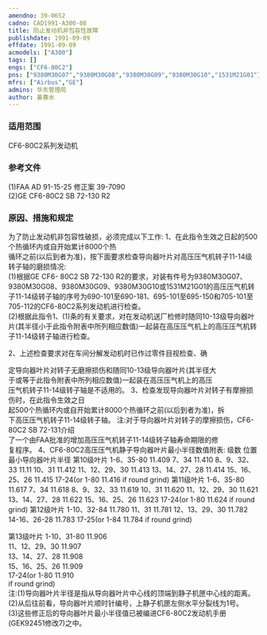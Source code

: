```yaml
---
amendno: 39-0652  
cadno: CAD1991-A300-08  
title: 防止发动机非包容性故障  
publishdate: 1991-09-09  
effdate: 1991-09-09  
acmodels: ["A300"]  
tags: []  
engs: ["CF6-80C2"]  
pns: ["9380M30G07","9380M30G08","9380M30G09","9380M30G10","1531M21G01"]  
mfrs: ["Airbus","GE"]  
admins: 华东管理局  
author: 姜春水  
---
```

  
### 适用范围  
CF6-80C2系列发动机  
  
<!--more-->  
### 参考文件  
  (1)FAA  AD 91-15-25  修正案 39-7090  
(2)GE  CF6-80C2 SB 72-130 R2  
  
### 原因、措施和规定  

  为了防止发动机非包容性破损，必须完成以下工作: 1、在此指令生效之日起的500个热循环内或自开始累计8000个热  
循环之前(以后到者为准)，按下面要求检查导向器叶片对高压压气机转子11-14级转子轴的磨损情况:  
  (1)根据GE CF6- 80C2 SB 72-130 R2的要求，对装有件号为9380M30G07、9380M30G08、9380M30G09、9380M30G10或1531M21G01的高压压气机转子11-14级转子轴的序号为690-101至690-181、695-101至695-150和705-101至705-112的CF6-80C2系列发动机进行检查。  
  (2)根据此指令1、(1)条的有关要求，对在发动机送厂检修时随同10-13级导向器叶片(其半径小于此指令附表中所列相应数值)一起装在高压压气机上的高压压气机转子11-14级转子轴进行检查。  
  
  2、上述检查要求对在车间分解发动机时已作过零件目视检查、确  
  
定导向器叶片对转子无磨擦损伤和随同10-13级导向器叶片(其半径大  
于或等于此指令附表中所列相应数值)一起装在高压压气机上的高压  
压气机转子11-14级转子轴是不适用的。     3、检查发现导向器叶片对转子有摩擦损伤时，在此指令生效之日  
起500个热循环内或自开始累计8000个热循环之前(以后到者为准)，拆  
下高压压气机转子11-14级转子轴。     注:对于导向器叶片对转子的摩擦损伤，CF6-80C2 SB 72-131介绍  
了一个由FAA批准的增加高压压气机转子11-14级转子轴寿命期限的修  
复程序。 4、CF6-80C2高压压气机静子导向器叶片最小半径数值附表: 级数 位置 最小导向器叶片半径 第10级叶片 1-6、35-80  11.409 7、34 11.410                    8、9、32、33  11.11                    10、31  11.412                    11、12、29、30  11.413                    13、14、27、28  11.414                    15、16、25、26  11.415                    17-24(or 1-80  11.416 if round grind) 第11级叶片 1-6、35-80  11.617 7、34 11.618                    8、9、32、33  11.619                    10、31  11.620                    11、12、29、30  11.621                    13、14、27、28  11.622                    15、16、25、26  11.623                    17-24(or 1-80  11.624 if round grind) 第12级叶片 1-10、32-84 11.780                    11、31  11.781                    12、13、29、30  11.782                    14-16、26-28  11.783                    17-25(or 1-84  11.784 if round grind)  
  
第13级叶片  1-10、31-80  11.906  
  11、12、29、30   11.907  
  13、14、27、28   11.908  
  15、16、25、26   11.909  
  17-24(or 1-80   11.910  
if round grind)  
注:(1)导向器叶片半径是指从导向器叶片中心线的顶端到静子机匣中心线的距离。  
(2)从后往前看，导向器叶片顺时针编号，上静子机匣左侧水平分裂线为1号。  
(3)这些修正后的导向器叶片最小半径值已被编进CF6-80C2发动机手册(GEK92451修改7)之中。  
  

